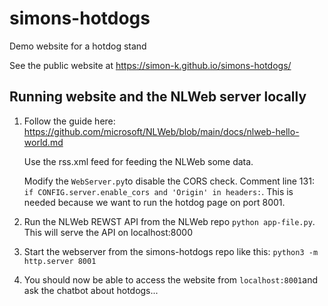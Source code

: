 # simons-hotdogs
Demo website for a hotdog stand

See the public website at https://simon-k.github.io/simons-hotdogs/


## Running website and the NLWeb server locally

1. Follow the guide here: https://github.com/microsoft/NLWeb/blob/main/docs/nlweb-hello-world.md

    Use the rss.xml feed for feeding the NLWeb some data.

    Modify the `WebServer.py`to disable the CORS check. Comment line 131: `if CONFIG.server.enable_cors and 'Origin' in headers:`. This is needed because we want to run the hotdog page on port 8001.

2. Run the NLWeb REWST API from the NLWeb repo `python app-file.py`. This will serve the API on localhost:8000

3. Start the webserver from the simons-hotdogs repo like this: `python3 -m http.server 8001`

4. You should now be able to access the website from `localhost:8001`and ask the chatbot about hotdogs...
